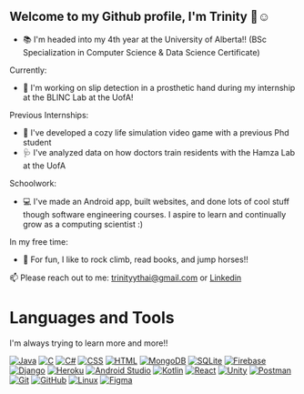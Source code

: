 ## Welcome to my Github profile, I'm Trinity 👋☺️

- 📚 I'm headed into my 4th year at the University of Alberta!! (BSc Specialization in Computer Science & Data Science Certificate)

Currently: 
- 🦾 I'm working on slip detection in a prosthetic hand during my internship at the BLINC Lab at the UofA! 

Previous Internships: 
- 👾 I've developed a cozy life simulation video game with a previous Phd student
- 🩺 I've analyzed data on how doctors train residents with the Hamza Lab at the UofA

Schoolwork: 
- 💻 I've made an Android app, built websites, and done lots of cool stuff though software engineering courses. I aspire to learn and continually grow as a computing scientist :)

In my free time: 
- 🕺 For fun, I like to rock climb, read books, and jump horses!!

📫 Please reach out to me: trinityythai@gmail.com or [Linkedin](https://www.linkedin.com/in/trinity-thai-902a6919a/)
  
# Languages and Tools

I'm always trying to learn more and more!!

[![Java](https://skillicons.dev/icons?i=java&theme=light)](https://www.java.com)
[![C](https://skillicons.dev/icons?i=c&theme=light)](https://en.wikipedia.org/wiki/C_(programming_language))
[![C#](https://skillicons.dev/icons?i=cs&theme=light)](https://learn.microsoft.com/en-us/dotnet/csharp/)
[![CSS](https://skillicons.dev/icons?i=css&theme=light)](https://developer.mozilla.org/en-US/docs/Web/CSS)
[![HTML](https://skillicons.dev/icons?i=html&theme=light)](https://developer.mozilla.org/en-US/docs/Web/HTML)
[![MongoDB](https://skillicons.dev/icons?i=mongodb&theme=light)](https://www.mongodb.com)
[![SQLite](https://skillicons.dev/icons?i=sqlite&theme=light)](https://www.sqlite.org)
[![Firebase](https://skillicons.dev/icons?i=firebase&theme=light)](https://firebase.google.com)
[![Django](https://skillicons.dev/icons?i=django&theme=light)](https://www.djangoproject.com)
[![Heroku](https://skillicons.dev/icons?i=heroku&theme=light)](https://www.heroku.com)
[![Android Studio](https://skillicons.dev/icons?i=androidstudio&theme=light)](https://developer.android.com/studio)
[![Kotlin](https://skillicons.dev/icons?i=kotlin&theme=light)](https://kotlinlang.org)
[![React](https://skillicons.dev/icons?i=react&theme=light)](https://reactjs.org)
[![Unity](https://skillicons.dev/icons?i=unity&theme=light)](https://unity.com)
[![Postman](https://skillicons.dev/icons?i=postman&theme=light)](https://www.postman.com)
[![Git](https://skillicons.dev/icons?i=git&theme=light)](https://git-scm.com)
[![GitHub](https://skillicons.dev/icons?i=github&theme=light)](https://github.com)
[![Linux](https://skillicons.dev/icons?i=linux&theme=light)](https://www.linux.org)
[![Figma](https://skillicons.dev/icons?i=figma&theme=light)](https://www.figma.com)


